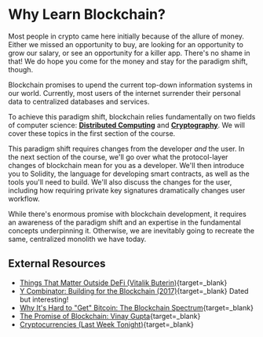 
   
  # Why Learn Blockchain?

  Most people in crypto came here initially because of the allure of money. Either we missed an opportunity to buy, are looking for an opportunity to grow our salary, or see an opportunity for a killer app. There's no shame in that! We do hope you come for the money and stay for the paradigm shift, though.
  
  Blockchain promises to upend the current top-down information systems in our world. Currently, most users of the internet surrender their personal data to centralized databases and services.
  
  To achieve this paradigm shift, blockchain relies fundamentally on two fields of computer science: [**Distributed Computing**](https://en.wikipedia.org/wiki/Distributed_computing) and [**Cryptography**](https://en.wikipedia.org/wiki/Cryptography). We will cover these topics in the first section of the course.
  
  This paradigm shift requires changes from the developer _and_ the user. In the next section of the course, we'll go over what the protocol-layer changes of blockchain mean for you as a developer. We'll then introduce you to Solidity, the language for developing smart contracts, as well as the tools you'll need to build. We'll also discuss the changes for the user, including how requiring private key signatures dramatically changes user workflow.
  
  While there's enormous promise with blockchain development, it requires an awareness of the paradigm shift and an expertise in the fundamental concepts underpinning it. Otherwise, we are inevitably going to recreate the same, centralized monolith we have today.
  
  ## External Resources
  
  * [Things That Matter Outside DeFi (Vitalik Buterin)](https://www.youtube.com/watch?v=oLsb7clrXMQ){target=_blank}
  * [Y Combinator: Building for the Blockchain (2017)](https://blog.ycombinator.com/building-for-the-blockchain/){target=_blank} Dated but interesting!
  * [Why It's Hard to "Get" Bitcoin: The Blockchain Spectrum](https://unchained-capital.com/blog/blockchain-spectrum/){target=_blank}
  * [The Promise of Blockchain: Vinay Gupta](https://vimeo.com/161183966){target=_blank}
  * [Cryptocurrencies (Last Week Tonight)](https://www.youtube.com/watch?v=g6iDZspbRMg){target=_blank}
